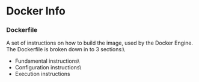 # Docker Info

### Dockerfile
A set of instructions on how to build the image, used by the Docker Engine. The Dockerfile is broken down in to 3 sections:\
- Fundamental instructions\
- Configuration instructions\
- Execution instructions


